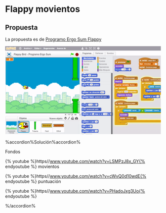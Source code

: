 
# Flappy movientos

## Propuesta

La propuesta es de [Programo Ergo Sum Flappy](http://www.programoergosum.com/cursos-online/scratch/115-juego-de-flappy-bird-programado-con-scratch)

![](img/flappy-bird-con-scratch.gif)



%accordion%Solución%accordion%

Fondos

{% youtube %}https//www.youtube.com/watch?v=LSMPzJ8x_GY{% endyoutube %}
movientos

{% youtube %}https//www.youtube.com/watch?v=cWvQ0d10wdE{% endyoutube %}
puntuación

{% youtube %}https//www.youtube.com/watch?v=PHadoJxg3Uo{% endyoutube %}

%/accordion%